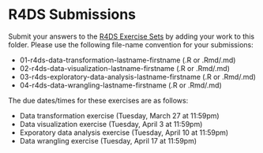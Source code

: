 # R4DS Submissions
Submit your answers to the [R4DS Exercise Sets][exercises] by adding your work 
to this folder. Please use the following file-name convention for your 
submissions: 

- 01-r4ds-data-transformation-lastname-firstname (.R or .Rmd/.md)
- 02-r4ds-data-visualization-lastname-firstname (.R or .Rmd/.md)
- 03-r4ds-exploratory-data-analysis-lastname-firstname (.R or .Rmd/.md)
- 04-r4ds-data-wrangling-lastname-firstname (.R or .Rmd/.md)

The due dates/times for these exercises are as follows:

- Data transformation exercise (Tuesday, March 27 at 11:59pm)
- Data visualization exercise (Tuesday, April 3 at 11:59pm)
- Exporatory data analysis exercise (Tuesday, April 10 at 11:59pm)
- Data wrangling exercise (Tuesday, April 17 at 11:59pm)

[exercises]: https://github.com/GCOM7140/r4ds-exercises/tree/master/exercises